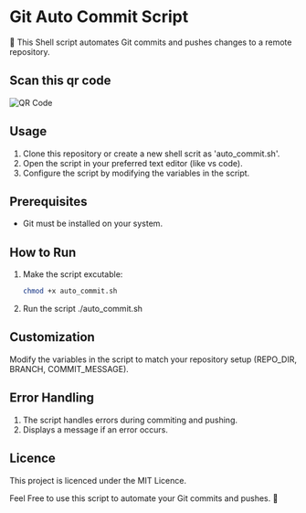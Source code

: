 # Git Auto Commit Script

🚀 This Shell script automates Git commits and pushes changes to a remote repository.

## Scan this qr code

![QR Code](qr_code.png)

## Usage

1. Clone this repository or create a new shell scrit as 'auto_commit.sh'.
2. Open the script in your preferred text editor (like vs code).
3. Configure the script by modifying the variables in the script.

## Prerequisites

- Git must be installed on your system.

## How to Run

1. Make the script excutable:
   ```bash
   chmod +x auto_commit.sh

2. Run the script
   ./auto_commit.sh

## Customization

Modify the variables in the script to match your repository setup (REPO_DIR, BRANCH, COMMIT_MESSAGE).

## Error Handling

1. The script handles errors during commiting and pushing.
2. Displays a message if an error occurs.

## Licence

This project is licenced under the MIT Licence.

Feel Free to use this script to automate your Git commits and pushes. 🎉
